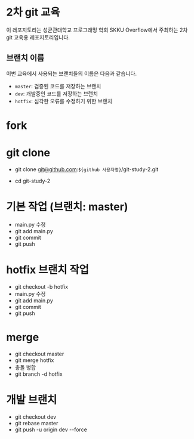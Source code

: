 # 2차 git 교육

이 레포지토리는 성균관대학교 프로그래밍 학회 SKKU Overflow에서 주최하는 2차 git 교육용 레포지토리입니다.

## 브랜치 이름

이번 교육에서 사용되는 브랜치들의 이름은 다음과 같습니다.

- `master`: 검증된 코드를 저장하는 브랜치
- `dev`: 개발중인 코드를 저장하는 브랜치
- `hotfix`: 심각한 오류를 수정하기 위한 브랜치

# fork

# git clone

- git clone git@github.com:`${github 사용자명}`/git-study-2.git

- cd git-study-2

# 기본 작업 (브랜치: master)

- main.py 수정
- git add main.py
- git commit
- git push

# hotfix 브랜치 작업

- git checkout -b hotfix
- main.py 수정
- git add main.py
- git commit
- git push

# merge

- git checkout master
- git merge hotfix
- 충돌 병합
- git branch -d hotfix

# 개발 브랜치

- git checkout dev
- git rebase master
- git push -u origin dev --force
